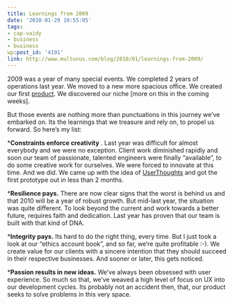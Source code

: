 ```yaml
---
title: Learnings from 2009
date: '2010-01-29 10:55:05'
tags:
- cap-vaidy
- business
- business
wp:post_id: '4191'
link: http://www.multunus.com/blog/2010/01/learnings-from-2009/
---
```


2009 was a year of many special events. We completed 2 years of operations last year. We moved to a new more spacious office. We created our first 
[product](http://alpha.userthoughts.com/). We discovered our niche [more on this in the coming weeks].


But those events are nothing more than punctuations in this journey we’ve embarked on. Its the learnings that we treasure and rely on, to propel us forward. So here’s my list:


***Constraints enforce creativity**
. Last year was difficult for almost everybody and we were no exception. Client work diminished rapidly and soon our team of passionate, talented engineers were finally “available”, to do some creative work for ourselves. We were forced to innovate at this time. And we did. We came up with the idea of 
[UserThoughts](http://alpha.userthoughts.com/) and got the first prototype out in less than 2 months.

    
***Resilience pays.**
There are now clear signs that the worst is behind us and that 2010 will be a year of robust growth. But mid-last year, the situation was quite different. To look beyond the current and work towards a better future, requires faith and dedication. Last year has proven that our team is built with that kind of DNA.

    
***Integrity pays.**
Its hard to do the right thing, every time. But I just took a look at our “ethics account book”, and so far, we’re quite profitable :-). We create value for our clients with a sincere intention that they should succeed in their respective businesses. And sooner or later, this gets noticed.

    
***Passion results in new ideas.**
We’ve always been obsessed with user experience. So much so that, we’ve weaved a high level of focus on UX into our development cycles. Its probably not an accident then, that, our product seeks to solve problems in this very space.

